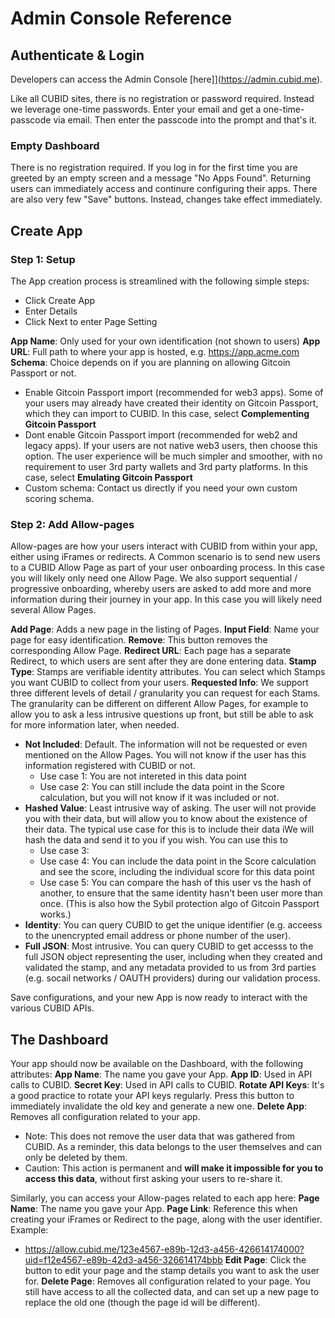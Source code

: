 # Admin Console Reference

## **Authenticate & Login**
Developers can access the Admin Console [here]](https://admin.cubid.me).

Like all CUBID sites, there is no registration or password required. Instead we leverage one-time passwords. Enter your email and get a one-time-passcode via email. Then enter the passcode into the prompt and that's it.

### Empty Dashboard
There is no registration required. If you log in for the first time you are greeted by an empty screen and a message "No Apps Found". Returning users can immediately access and continure configuring their apps. There are also very few "Save" buttons. Instead, changes take effect immediately.

## **Create App** 
### Step 1: Setup
The App creation process is streamlined with the following simple steps:
- Click Create App
- Enter Details
- Click Next to enter Page Setting

**App Name**: Only used for your own identification (not shown to users)
**App URL**: Full path to where your app is hosted, e.g. https://app.acme.com
**Schema**: Choice depends on if you are planning on allowing Gitcoin Passport or not.
- Enable Gitcoin Passport import (recommended for web3 apps). Some of your users may already have created their identity on Gitcoin Passport, which they can import to CUBID. In this case, select **Complementing Gitcoin Passport**
- Dont enable Gitcoin Passport import (recommended for web2 and legacy apps). If your users are not native web3 users, then choose this option. The user experience will be much simpler and smoother, with no requirement to user 3rd party wallets and 3rd party platforms. In this case, select **Emulating Gitcoin Passport**
- Custom schema: Contact us directly if you need your own custom scoring schema.

### Step 2: Add Allow-pages
Allow-pages are how your users interact with CUBID from within your app, either using iFrames or redirects. A Common scenario is to send new users to a CUBID Allow Page as part of your user onboarding process. In this case you will likely only need one Allow Page. We also support sequential / progressive onboarding, whereby users are asked to add more and more information during their journey in your app. In this case you will likely need several Allow Pages.

**Add Page**: Adds a new page in the listing of Pages.
**Input Field**: Name your page for easy identification.
**Remove**: This button removes the corresponding Allow Page.
**Redirect URL**: Each page has a separate Redirect, to which users are sent after they are done entering data. 
**Stamp Type**: Stamps are verifiable identity attributes. You can select which Stamps you want CUBID to collect from your users.
**Requested Info**: We support three different levels of detail / granularity you can request for each Stams. The granularity can be different on different Allow Pages, for example to allow you to ask a less intrusive questions up front, but still be able to ask for more information later, when needed.
- **Not Included**: Default. The information will not be requested or even mentioned on the Allow Pages. You will not know if the user has this information registered with CUBID or not.
    - Use case 1: You are not intereted in this data point
    - Use case 2: You can still include the data point in the Score calculation, but you will not know if it was included or not.
- **Hashed Value**: Least intrusive way of asking. The user will not provide you with their data, but will allow you to know about the existence of their data. The typical use case for this is to include their data iWe will hash the data and send it to you if you wish. You can use this to 
    - Use case 3: 
    - Use case 4: You can include the data point in the Score calculation and see the score, including the individual score for this data point
    - Use case 5: You can compare the hash of this user vs the hash of another, to ensure that the same identity hasn't been user more than once. (This is also how the Sybil protection algo of Gitcoin Passport works.)
- **Identity**: You can query CUBID to get the unique identifier (e.g. acceess to the unencrypted email address or phone number of the user). 
- **Full JSON**: Most intrusive. You can query CUBID to get accesss to the full JSON object representing the user, including when they created and validated the stamp, and any metadata provided to us from 3rd parties (e.g. socail networks / OAUTH providers) during our validation process.
 
 Save configurations, and your new App is now ready to interact with the various CUBID APIs.

## **The Dashboard**
Your app should now be available on the Dashboard, with the following attributes:
**App Name**: The name you gave your App.
**App ID**: Used in API calls to CUBID.
**Secret Key**: Used in API calls to CUBID.
**Rotate API Keys**: It's a good practice to rotate your API keys regularly. Press this button to immediately invalidate the old key and generate a new one.
**Delete App**: Removes all configuration related to your app. 
- Note: This does not remove the user data that was gathered from CUBID. As a reminder, this data belongs to the user themselves and can only be deleted by them.
- Caution: This action is permanent and **will make it impossible for you to access this data**, without first asking your users to re-share it. 

Similarly, you can access your Allow-pages related to each app here:
**Page Name**: The name you gave your App.
**Page Link**: Reference this when creating your iFrames or Redirect to the page, along with the user identifier. Example:
- https://allow.cubid.me/123e4567-e89b-12d3-a456-426614174000?uid=f12e4567-e89b-42d3-a456-326614174bbb
**Edit Page**: Click the button to edit your page and the stamp details you want to ask the user for.
**Delete Page**: Removes all configuration related to your page. You still have access to all the collected data, and can set up a new page to replace the old one (though the page id will be different).